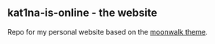 ## kat1na-is-online - the website
Repo for my personal website based on the [moonwalk theme](https://github.com/abhinavs/moonwalk).

